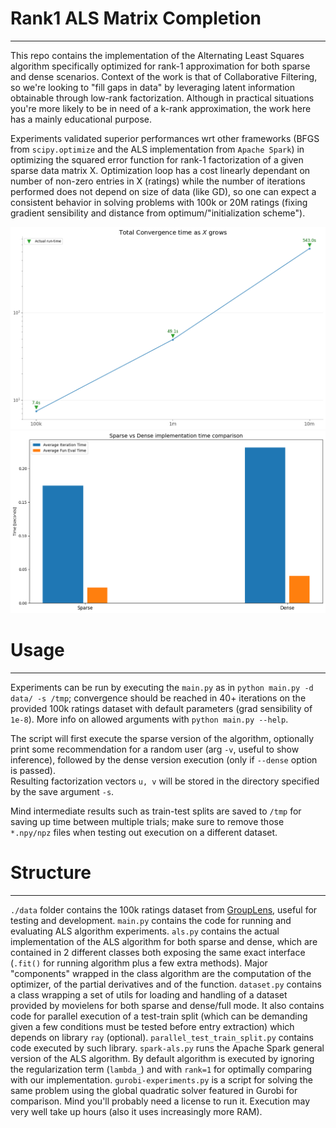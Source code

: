 # Rank1 ALS Matrix Completion
---
This repo contains the implementation of the Alternating Least Squares algorithm specifically optimized for rank-1 approximation for both sparse and dense scenarios.
Context of the work is that of Collaborative Filtering, so we're looking to "fill gaps in data" by leveraging latent information obtainable through low-rank factorization.
Although in practical situations you're more likely to be in need of a k-rank approximation, the work here has a mainly educational purpose.

Experiments validated superior performances wrt other frameworks (BFGS from `scipy.optimize` and the ALS implementation from `Apache Spark`) in optimizing the squared error function for rank-1 factorization of a given sparse data matrix X. Optimization loop has a cost linearly dependant on number of non-zero entries in X (ratings) while the number of iterations performed does not depend on size of data (like GD), so one can expect a consistent behavior in solving problems with 100k or 20M ratings (fixing gradient sensibility and distance from optimum/"initialization scheme").

![Data growth scaling](/assets/datagrows.png)
![SparseVDense](/assets/sparsevdense_bars.png)



# Usage
---
Experiments can be run by executing the `main.py` as in `python main.py -d data/ -s /tmp`; convergence should be reached in 40+ iterations on the provided 100k ratings dataset with default parameters (grad sensibility of `1e-8`). More info on allowed arguments with `python main.py --help`.

The script will first execute the sparse version of the algorithm, optionally print some recommendation for a random user (arg `-v`, useful to show inference), followed by the dense version execution (only if `--dense` option is passed).  
Resulting factorization vectors `u, v` will be stored in the directory specified by the save argument `-s`.

Mind intermediate results such as train-test splits are saved to `/tmp` for saving up time between multiple trials; make sure to remove those `*.npy/npz` files when testing out execution on a different dataset. 


# Structure
---
`./data` folder contains the 100k ratings dataset from [GroupLens](https://grouplens.org/datasets/movielens/), useful for testing and development.
`main.py` contains the code for running and evaluating ALS algorithm experiments.
`als.py` contains the actual implementation of the ALS algorithm for both sparse and dense, which are contained in 2 different classes both exposing the same exact interface (`.fit()` for running algorithm plus a few extra methods). Major "components" wrapped in the class algorithm are the computation of the optimizer, of the partial derivatives and of the function. 
`dataset.py` contains a class wrapping a set of utils for loading and handling of a dataset provided by movielens for both sparse and dense/full mode. It also contains code for parallel execution of a test-train split (which can be demanding given a few conditions must be tested before entry extraction) which depends on library `ray` (optional).
`parallel_test_train_split.py` contains code executed by such library.
`spark-als.py` runs the Apache Spark general version of the ALS algorithm. By default algorithm is executed by ignoring the regularization term (`lambda_`) and with `rank=1` for optimally comparing with our implementation.
`gurobi-experiments.py` is a script for solving the same problem using the global quadratic solver featured in Gurobi for comparison. Mind you'll probably need a license to run it. Execution may very well take up hours (also it uses increasingly more RAM).   


